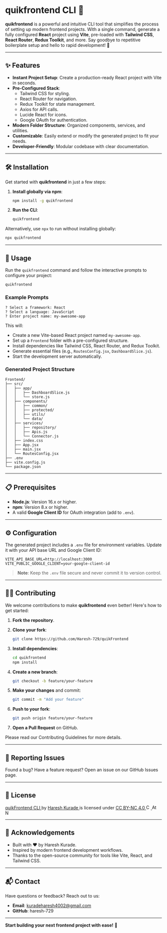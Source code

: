 # quikfrontend CLI 🚀

**quikfrontend** is a powerful and intuitive CLI tool that simplifies the process of setting up modern frontend projects. With a single command, generate a fully configured **React** project using **Vite**, pre-loaded with **Tailwind CSS**, **React Router**, **Redux Toolkit**, and more. Say goodbye to repetitive boilerplate setup and hello to rapid development! 🎉

---

## ✨ Features

- **Instant Project Setup**: Create a production-ready React project with Vite in seconds.
- **Pre-Configured Stack**:
  - Tailwind CSS for styling.
  - React Router for navigation.
  - Redux Toolkit for state management.
  - Axios for API calls.
  - Lucide React for icons.
  - Google OAuth for authentication.
- **Modern Folder Structure**: Organized components, services, and utilities.
- **Customizable**: Easily extend or modify the generated project to fit your needs.
- **Developer-Friendly**: Modular codebase with clear documentation.

---

## 🛠️ Installation

Get started with **quikfrontend** in just a few steps:

1. **Install globally via npm**:

   ```bash
   npm install -g quikfrontend
   ```

2. **Run the CLI**:

   ```bash
   quikfrontend
   ```

Alternatively, use `npx` to run without installing globally:

```bash
npx quikfrontend
```

---

## 🚀 Usage

Run the `quikfrontend` command and follow the interactive prompts to configure your project:

```bash
quikfrontend
```

### Example Prompts

```
? Select a framework: React
? Select a language: JavaScript
? Enter project name: my-awesome-app
```

This will:

- Create a new Vite-based React project named `my-awesome-app`.
- Set up a `Frontend` folder with a pre-configured structure.
- Install dependencies like Tailwind CSS, React Router, and Redux Toolkit.
- Generate essential files (e.g., `RoutesConfig.jsx`, `DashboardSlice.js`).
- Start the development server automatically.

### Generated Project Structure

```
Frontend/
├── src/
│   ├── app/
│   │   ├── DashboardSlice.js
│   │   └── store.js
│   ├── components/
│   │   ├── common/
│   │   ├── protected/
│   │   ├── utils/
│   │   └── data/
│   ├── services/
│   │   ├── repository/
│   │   ├── Apis.js
│   │   └── Connector.js
│   ├── index.css
│   ├── App.jsx
│   ├── main.jsx
│   └── RoutesConfig.jsx
├── .env
├── vite.config.js
└── package.json
```

---

## 📋 Prerequisites

- **Node.js**: Version 16.x or higher.
- **npm**: Version 8.x or higher.
- A valid **Google Client ID** for OAuth integration (add to `.env`).

---

## ⚙️ Configuration

The generated project includes a `.env` file for environment variables. Update it with your API base URL and Google Client ID:

```env
VITE_API_BASE_URL=http://localhost:3000
VITE_PUBLIC_GOOGLE_CLIENT=your-google-client-id
```

> **Note**: Keep the `.env` file secure and never commit it to version control.

---

## 🧑‍💻 Contributing

We welcome contributions to make **quikfrontend** even better! Here's how to get started:

1. **Fork the repository**.

2. **Clone your fork**:

   ```bash
   git clone https://github.com/Haresh-729/quikFrontend
   ```

3. **Install dependencies**:

   ```bash
   cd quikfrontend
   npm install
   ```

4. **Create a new branch**:

   ```bash
   git checkout -b feature/your-feature
   ```

5. **Make your changes** and commit:

   ```bash
   git commit -m "Add your feature"
   ```

6. **Push to your fork**:

   ```bash
   git push origin feature/your-feature
   ```

7. **Open a Pull Request** on GitHub.

Please read our Contributing Guidelines for more details.

---

## 🐛 Reporting Issues

Found a bug? Have a feature request? Open an issue on our GitHub Issues page.

---

## 📜 License

<p className="text-sm text-gray-600 flex items-center gap-2 flex-wrap">
              <a
                href="https://quikfrontend.vercel.app/"
                className="text-blue-600 hover:underline"
              >
                quikFrontend CLI
              </a>
              by
              <a
                href="https://hareshkurade.netlify.app"
                className="text-blue-600 hover:underline"
              >
                Haresh Kurade
              </a>
              is licensed under
              <a
                href="https://creativecommons.org/licenses/by-nc/4.0/?ref=chooser-v1"
                target="_blank"
                rel="license noopener noreferrer"
                className="flex items-center gap-1 text-blue-600 hover:underline"
              >
                CC BY-NC 4.0
                <img
                  src="https://mirrors.creativecommons.org/presskit/icons/cc.svg?ref=chooser-v1"
                  alt="Creative Commons"
                  style="width: 15px;"
                />
                <img
                  src="https://mirrors.creativecommons.org/presskit/icons/by.svg?ref=chooser-v1"
                  alt="Attribution"
                  style="width: 15px;"
                />
                <img
                  src="https://mirrors.creativecommons.org/presskit/icons/nc.svg?ref=chooser-v1"
                  alt="NonCommercial"
                  style="width: 15px;"
                />
              </a>
            </p>

---

## 🌟 Acknowledgements

- Built with ❤️ by Haresh Kurade.
- Inspired by modern frontend development workflows.
- Thanks to the open-source community for tools like Vite, React, and Tailwind CSS.

---

## 📬 Contact

Have questions or feedback? Reach out to us:

- **Email**: kuradeharesh4002@gmail.com
- **GitHub**: haresh-729

---

**Start building your next frontend project with ease!** 🚀
